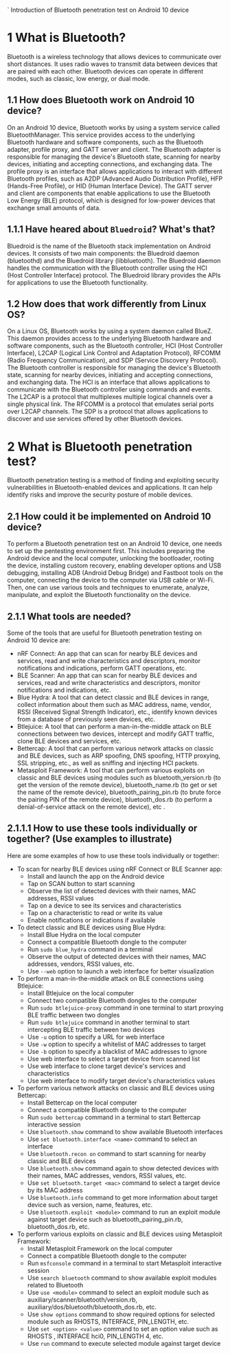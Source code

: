 `
Introduction of Bluetooth penetration test on Android 10 device
# 1 What is Bluetooth?
Bluetooth is a wireless technology that allows devices to communicate over short distances. It uses radio waves to transmit data between devices that are paired with each other. Bluetooth devices can operate in different modes, such as classic, low energy, or dual mode.
## 1.1  How does Bluetooth work on Android 10 device?
On an Android 10 device, Bluetooth works by using a system service called BluetoothManager. This service provides access to the underlying Bluetooth hardware and software components, such as the Bluetooth adapter, profile proxy, and GATT server and client. The Bluetooth adapter is responsible for managing the device's Bluetooth state, scanning for nearby devices, initiating and accepting connections, and exchanging data. The profile proxy is an interface that allows applications to interact with different Bluetooth profiles, such as A2DP (Advanced Audio Distribution Profile), HFP (Hands-Free Profile), or HID (Human Interface Device). The GATT server and client are components that enable applications to use the Bluetooth Low Energy (BLE) protocol, which is designed for low-power devices that exchange small amounts of data.
## 1.1.1 Have heared about `Bluedroid`? What's that?
Bluedroid is the name of the Bluetooth stack implementation on Android devices. It consists of two main components: the Bluedroid daemon (bluetoothd) and the Bluedroid library (libbluetooth). The Bluedroid daemon handles the communication with the Bluetooth controller using the HCI (Host Controller Interface) protocol. The Bluedroid library provides the APIs for applications to use the Bluetooth functionality.
## 1.2 How does that work differently from Linux OS?
On a Linux OS, Bluetooth works by using a system daemon called BlueZ. This daemon provides access to the underlying Bluetooth hardware and software components, such as the Bluetooth controller, HCI (Host Controller Interface), L2CAP (Logical Link Control and Adaptation Protocol), RFCOMM (Radio Frequency Communication), and SDP (Service Discovery Protocol). The Bluetooth controller is responsible for managing the device's Bluetooth state, scanning for nearby devices, initiating and accepting connections, and exchanging data. The HCI is an interface that allows applications to communicate with the Bluetooth controller using commands and events. The L2CAP is a protocol that multiplexes multiple logical channels over a single physical link. The RFCOMM is a protocol that emulates serial ports over L2CAP channels. The SDP is a protocol that allows applications to discover and use services offered by other Bluetooth devices.
# 2 What is Bluetooth penetration test?
Bluetooth penetration testing is a method of finding and exploiting security vulnerabilities in Bluetooth-enabled devices and applications. It can help identify risks and improve the security posture of mobile devices.
## 2.1 How could it be implemented on Android 10 device?
To perform a Bluetooth penetration test on an Android 10 device, one needs to set up the pentesting environment first. This includes preparing the Android device and the local computer, unlocking the bootloader, rooting the device, installing custom recovery, enabling developer options and USB debugging, installing ADB (Android Debug Bridge) and Fastboot tools on the computer, connecting the device to the computer via USB cable or Wi-Fi. Then, one can use various tools and techniques to enumerate, analyze, manipulate, and exploit the Bluetooth functionality on the device.
## 2.1.1 What tools are needed?
Some of the tools that are useful for Bluetooth penetration testing on Android 10 device are:

- nRF Connect: An app that can scan for nearby BLE devices and services, read and write characteristics and descriptors, monitor notifications and indications, perform GATT operations, etc.
- BLE Scanner: An app that can scan for nearby BLE devices and services, read and write characteristics and descriptors, monitor notifications and indications, etc.
- Blue Hydra: A tool that can detect classic and BLE devices in range, collect information about them such as MAC address, name, vendor, RSSI (Received Signal Strength Indicator), etc., identify known devices from a database of previously seen devices, etc.
- Btlejuice: A tool that can perform a man-in-the-middle attack on BLE connections between two devices, intercept and modify GATT traffic, clone BLE devices and services, etc.
- Bettercap: A tool that can perform various network attacks on classic and BLE devices, such as ARP spoofing, DNS spoofing, HTTP proxying, SSL stripping, etc., as well as sniffing and injecting HCI packets.
- Metasploit Framework: A tool that can perform various exploits on classic and BLE devices using modules such as bluetooth_version.rb (to get the version of the remote device), bluetooth_name.rb (to get or set the name of the remote device), bluetooth_pairing_pin.rb (to brute force the pairing PIN of the remote device), bluetooth_dos.rb (to perform a denial-of-service attack on the remote device), etc .
## 2.1.1.1 How to use these tools individually or together? (Use examples to illustrate)
Here are some examples of how to use these tools individually or together:

- To scan for nearby BLE devices using nRF Connect or BLE Scanner app:
  - Install and launch the app on the Android device
  - Tap on SCAN button to start scanning
  - Observe the list of detected devices with their names, MAC addresses,
    RSSI values
  - Tap on a device to see its services and characteristics
  - Tap on a characteristic to read or write its value
  - Enable notifications or indications if available
- To detect classic and BLE devices using Blue Hydra:
  - Install Blue Hydra on the local computer
  - Connect a compatible Bluetooth dongle to the computer
  - Run `sudo blue_hydra` command in a terminal
  - Observe the output of detected devices with their names,
    MAC addresses,
    vendors,
    RSSI values,
    etc.
  - Use `--web` option to launch a web interface for better visualization
- To perform a man-in-the-middle attack on BLE connections using Btlejuice:
  - Install Btlejuice on the local computer
  - Connect two compatible Bluetooth dongles to the computer
  - Run `sudo btlejuice-proxy` command in one terminal to start
    proxying BLE traffic between two dongles
  - Run `sudo btlejuice` command in another terminal to start
    intercepting BLE traffic between two devices
  - Use `-u` option to specify a URL for web interface
  - Use `-w` option to specify a whitelist of MAC addresses to target
  - Use `-b` option to specify a blacklist of MAC addresses to ignore
  - Use web interface to select a target device from scanned list
  - Use web interface to clone target device's services and characteristics
  - Use web interface to modify target device's characteristics values
- To perform various network attacks on classic and BLE devices using Bettercap:
  - Install Bettercap on the local computer
  - Connect a compatible Bluetooth dongle to the computer
  - Run `sudo bettercap` command in a terminal to start Bettercap interactive session
  - Use `bluetooth.show` command to show available Bluetooth interfaces
  - Use `set bluetooth.interface <name>` command to select an interface
  - Use `bluetooth.recon on` command to start scanning for nearby classic 
    and BLE devices
  - Use `bluetooth.show` command again to show detected devices with their names,
    MAC addresses,
    vendors,
    RSSI values,
    etc.
  - Use `set bluetooth.target <mac>` command to select a target device by its MAC address
  - Use `bluetooth.info` command to get more information about target device such as version,
    name,
    features,
    etc.
  - Use `bluetooth.exploit <module>` command to run an exploit module against target device such as bluetooth_pairing_pin.rb,
    bluetooth_dos.rb,
    etc.
- To perform various exploits on classic and BLE devices using Metasploit Framework:
  - Install Metasploit Framework on the local computer
  - Connect a compatible Bluetooth dongle to the computer
  - Run `msfconsole` command in a terminal to start Metasploit interactive session
  - Use `search bluetooth` command to show available exploit modules related 
    to Bluetooth 
  - Use `use <module>` command to select an exploit module such as auxiliary/scanner/bluetooth/version.rb,
    auxiliary/dos/bluetooth/bluetooth_dos.rb,
    etc.
  - Use `show options` command to show required options for selected module such as RHOSTS,
    INTERFACE,
    PIN_LENGTH,
    etc.
  - Use `set <option> <value>` command to set an option value such as RHOSTS <mac>,
    INTERFACE hci0,
    PIN_LENGTH 4,
    etc.
  - Use `run` command to execute selected module against target device